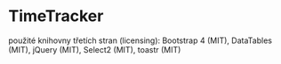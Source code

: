 # TimeTracker

použité knihovny třetích stran (licensing): Bootstrap 4 (MIT), DataTables (MIT), jQuery (MIT), Select2 (MIT), toastr (MIT)
